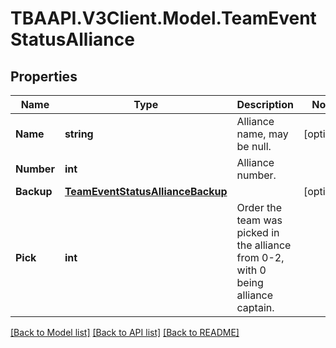 # TBAAPI.V3Client.Model.TeamEventStatusAlliance
## Properties

Name | Type | Description | Notes
------------ | ------------- | ------------- | -------------
**Name** | **string** | Alliance name, may be null. | [optional] 
**Number** | **int** | Alliance number. | 
**Backup** | [**TeamEventStatusAllianceBackup**](TeamEventStatusAllianceBackup.md) |  | [optional] 
**Pick** | **int** | Order the team was picked in the alliance from 0-2, with 0 being alliance captain. | 

[[Back to Model list]](../README.md#documentation-for-models) [[Back to API list]](../README.md#documentation-for-api-endpoints) [[Back to README]](../README.md)

